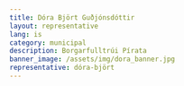 ```yaml
---
title: Dóra Björt Guðjónsdóttir
layout: representative
lang: is
category: municipal
description: Borgarfulltrúi Pírata
banner_image: /assets/img/dora_banner.jpg
representative: dóra-björt
---
```

